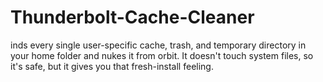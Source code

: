 # Thunderbolt-Cache-Cleaner
inds every single user-specific cache, trash, and temporary directory in your home folder and nukes it from orbit. It doesn't touch system files, so it's safe, but it gives you that fresh-install feeling.

